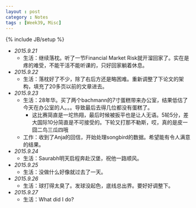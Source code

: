 ```yaml
---
layout : post
category : Notes
tags : [Week39, Misc]
---
```


{% include JB/setup %}

- *2015.9.21*
    + 生活：继续落枕。听了一节Financial Market Risk就开溜回家了。实在是疼的难受，不能干活不能听课的，只好回家躺着休息。
- *2015.9.22*
    + 生活：落枕好了不少，除了右后方还是略困难。重新调整了下论文的架构，填充了20多页以前的文章进去。
- *2015.9.23*
    + 生活：28年华。买了两个bachmann的7寸蛋糕带来办公室，结果低估了今天在办公室的人。。。导致最后去得几位都没有蛋糕了。
        * 这比赛简直是一坨热翔，最后时候被扳平也是让人无语。5轮5分，差大国际10分简直是不可接受的。下轮又打那不勒斯，哎，真的是皮一囧二鸟三瓜四哦
    + 工作：收到了Anja的回信，开始处理songbird的数据。希望能有令人满意的结果。
- *2015.9.24*
    + 生活：Saurabh明天启程奔赴汉堡，祝他一路顺风。
- *2015.9.25*
    + 生活：没做什么好像就过去了一天。
- *2015.9.26*
    + 生活：球打得太臭了。发球没起色，底线总出界。要好好调整下。
- *2015.9.27*
    + 生活：What did I do?
